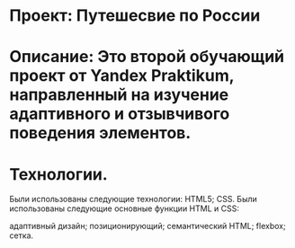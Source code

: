 # Проект: Путешесвие по России

# Описание: Это  второй обучающий проект от Yandex Praktikum, направленный на изучение адаптивного и отзывчивого поведения элементов. 

# Технологии.
Были использованы следующие технологии:
HTML5;
CSS.
Были использованы следующие основные функции HTML и CSS:

адаптивный дизайн;
позиционирующий;
семантический HTML;
flexbox;
сетка.





